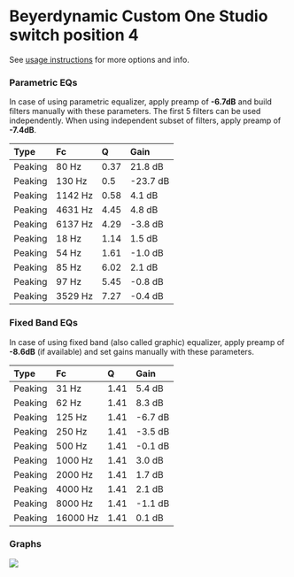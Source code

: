 # Beyerdynamic Custom One Studio switch position 4
See [usage instructions](https://github.com/jaakkopasanen/AutoEq#usage) for more options and info.

### Parametric EQs
In case of using parametric equalizer, apply preamp of **-6.7dB** and build filters manually
with these parameters. The first 5 filters can be used independently.
When using independent subset of filters, apply preamp of **-7.4dB**.

| Type    | Fc      |    Q | Gain     |
|:--------|:--------|:-----|:---------|
| Peaking | 80 Hz   | 0.37 | 21.8 dB  |
| Peaking | 130 Hz  | 0.5  | -23.7 dB |
| Peaking | 1142 Hz | 0.58 | 4.1 dB   |
| Peaking | 4631 Hz | 4.45 | 4.8 dB   |
| Peaking | 6137 Hz | 4.29 | -3.8 dB  |
| Peaking | 18 Hz   | 1.14 | 1.5 dB   |
| Peaking | 54 Hz   | 1.61 | -1.0 dB  |
| Peaking | 85 Hz   | 6.02 | 2.1 dB   |
| Peaking | 97 Hz   | 5.45 | -0.8 dB  |
| Peaking | 3529 Hz | 7.27 | -0.4 dB  |

### Fixed Band EQs
In case of using fixed band (also called graphic) equalizer, apply preamp of **-8.6dB**
(if available) and set gains manually with these parameters.

| Type    | Fc       |    Q | Gain    |
|:--------|:---------|:-----|:--------|
| Peaking | 31 Hz    | 1.41 | 5.4 dB  |
| Peaking | 62 Hz    | 1.41 | 8.3 dB  |
| Peaking | 125 Hz   | 1.41 | -6.7 dB |
| Peaking | 250 Hz   | 1.41 | -3.5 dB |
| Peaking | 500 Hz   | 1.41 | -0.1 dB |
| Peaking | 1000 Hz  | 1.41 | 3.0 dB  |
| Peaking | 2000 Hz  | 1.41 | 1.7 dB  |
| Peaking | 4000 Hz  | 1.41 | 2.1 dB  |
| Peaking | 8000 Hz  | 1.41 | -1.1 dB |
| Peaking | 16000 Hz | 1.41 | 0.1 dB  |

### Graphs
![](https://raw.githubusercontent.com/jaakkopasanen/AutoEq/master/results/referenceaudioanalyzer/zero/Beyerdynamic%20Custom%20One%20Studio%20switch%20position%204/Beyerdynamic%20Custom%20One%20Studio%20switch%20position%204.png)